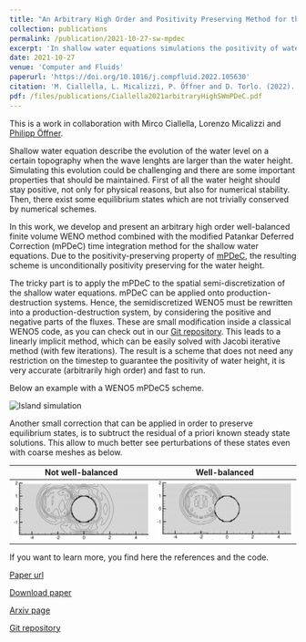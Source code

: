 ```yaml
---
title: "An Arbitrary High Order and Positivity Preserving Method for the Shallow Water Equations"
collection: publications
permalink: /publication/2021-10-27-sw-mpdec
excerpt: 'In shallow water equations simulations the positivity of water height is a fundamental property to preserve. We use a linearly implicit modified Patankar Deferred Correction method to guarantee its positivity without any restriction on the time step. The rest of the discretization is obtained with a classical WENO5 finite volume method. [Download paper](/files/publications/Ciallella2021arbitraryHighSWmPDeC.pdf)'
date: 2021-10-27
venue: 'Computer and Fluids'
paperurl: 'https://doi.org/10.1016/j.compfluid.2022.105630'
citation: 'M. Ciallella, L. Micalizzi, P. Öffner and D. Torlo. (2022). &quot;An Arbitrary High Order and Positivity Preserving Method for the Shallow Water Equations. &quot; <i>Computers & Fluids</i>, 247, page 105630.'
pdf: /files/publications/Ciallella2021arbitraryHighSWmPDeC.pdf
---
```

This is a work in collaboration with Mirco Ciallella, Lorenzo Micalizzi and [Philipp Öffner](https://philippoeffner.de/).

Shallow water equation describe the evolution of the water level on a certain topography when the wave lenghts are larger than the water height. Simulating this evolution could be challenging and there are some important properties that should be maintained. First of all the water height should stay positive, not only for physical reasons, but also for numerical stability. Then, there exist some equilibrium states which are not trivially conserved by numerical schemes.

In this work, we develop and present an arbitrary high order well-balanced finite volume WENO method 
combined with the modified Patankar Deferred Correction (mPDeC) time integration method for the shallow water equations.
Due to the positivity-preserving property of [mPDeC](/publication/2020-07-01-mPDeC), the resulting scheme 
is unconditionally positivity preserving for the water height. 

The tricky part is to apply the mPDeC to the spatial semi-discretization of the shallow water equations. mPDeC can be applied onto production-destruction systems. Hence, the semidiscretized WENO5 must be rewritten into a production-destruction system, by considering the positive and negative parts of the fluxes. These are small modification inside a classical WENO5 code, as you can check out in our [Git repository](https://github.com/accdavlo/sw-mpdec).
This leads to a linearly implicit method, which can be easily solved with Jacobi iterative method (with few iterations). The result is a scheme that does not need any restriction on the timestep to guarantee the positivity of water height, it is very accurate (arbitrarily high order) and fast to run.

Below an example with a WENO5 mPDeC5 scheme.

![Island simulation](/images/research/sw_mPDeC_island.gif)

Another small correction that can be applied in order to preserve equilibrium states, is to subtruct the residual of a priori known steady state solutions. This allow to much better see perturbations of these states even with coarse meshes as below.

Not well-balanced | Well-balanced
:-------------------------:|:-------------------------:
![Perturbation not WB](/images/research/mpdec_perturbation_nowb.png)|![Perturbation WB](/images/research/mpdec_perturbation_wb.png)


If you want to learn more, you find here the references and the code.

[Paper url](https://doi.org/10.1016/j.compfluid.2022.105630)

[Download paper](/files/publications/Ciallella2021arbitraryHighSWmPDeC.pdf)

[Arxiv page](https://arxiv.org/abs/2110.13509)

[Git repository](https://github.com/accdavlo/sw-mpdec)
